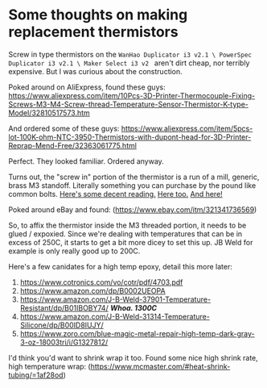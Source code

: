 # Some thoughts on making replacement thermistors

Screw in type thermistors on the `WanHao Duplicator i3 v2.1 \ PowerSpec Duplicator i3 v2.1 \ Maker Select i3 v2 ` aren't dirt cheap, nor terribly expensive. But I was curious about the construction.

Poked around on AliExpress, found these guys: https://www.aliexpress.com/item/10Pcs-3D-Printer-Thermocouple-Fixing-Screws-M3-M4-Screw-thread-Temperature-Sensor-Thermistor-K-type-Model/32810517573.htm 

And ordered some of these guys: https://www.aliexpress.com/item/5pcs-lot-100K-ohm-NTC-3950-Thermistors-with-dupont-head-for-3D-Printer-Reprap-Mend-Free/32363061775.html

Perfect. They looked familiar. Ordered anyway.

Turns out, the "screw in" portion of the thermistor is a run of a mill, generic, brass M3 standoff. Literally something you can purchase by the pound like common bolts. [Here's some decent reading.](http://forums.reprap.org/read.php?1,332399) [Here too.](http://rigidtalk.com/wiki/index.php?title=Replacement_Thermistor) [And here!](https://www.eevblog.com/forum/beginners/attaching-a-ntc-epoxy-thermistor-toa-to-220-to-monitor-temperature/)

Poked around eBay and found: (https://www.ebay.com/itm/321341736569)

So, to affix the thermistor inside the M3 threaded portion, it needs to be glued / expoxied. Since we're dealing with temperatures that can be in excess of 250C, it starts to get a bit more dicey to set this up. JB Weld for example is only really good up to 200C.

Here's a few canidates for a high temp epoxy, detail this more later:

1) https://www.cotronics.com/vo/cotr/pdf/4703.pdf
1) https://www.amazon.com/dp/B0002UEOPA
1) https://www.amazon.com/J-B-Weld-37901-Temperature-Resistant/dp/B01IBOBY74/ _**Whoa. 1300C**_ 
1) https://www.amazon.com/J-B-Weld-31314-Temperature-Silicone/dp/B00ID8IUJY/
1) https://www.zoro.com/blue-magic-metal-repair-high-temp-dark-gray-3-oz-18003tri/i/G1327812/

I'd think you'd want to shrink wrap it too. Found some nice high shrink rate, high temperature wrap: (https://www.mcmaster.com/#heat-shrink-tubing/=1af28od)